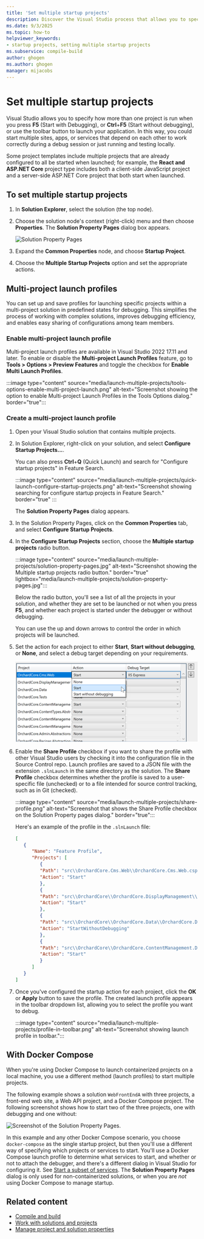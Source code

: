 ```yaml
---
title: 'Set multiple startup projects'
description: Discover the Visual Studio process that allows you to specify how more than one project is run when you start the debugger, and create launch profiles you can share with others.
ms.date: 9/3/2025
ms.topic: how-to
helpviewer_keywords:
- startup projects, setting multiple startup projects
ms.subservice: compile-build
author: ghogen
ms.author: ghogen
manager: mijacobs
---
```

# Set multiple startup projects

Visual Studio allows you to specify how more than one project is run when you press **F5** (Start with Debugging), or **Ctrl**+**F5** (Start without debugging), or use the toolbar button to launch your application. In this way, you could start multiple sites, apps, or services that depend on each other to work correctly during a debug session or just running and testing locally.

Some project templates include multiple projects that are already configured to all be started when launched; for example, the **React and ASP.NET Core** project type includes both a client-side JavaScript project and a server-side ASP.NET Core project that both start when launched.

## To set multiple startup projects

1. In **Solution Explorer**, select the solution (the top node).

2. Choose the solution node's context (right-click) menu and then choose **Properties**. The **Solution Property Pages** dialog box appears.

   ![Solution Property Pages](media/vs-2022/solution-properties-startup-projects.png)

3. Expand the **Common Properties** node, and choose **Startup Project**.

4. Choose the **Multiple Startup Projects** option and set the appropriate actions.

## Multi-project launch profiles

You can set up and save profiles for launching specific projects within a multi-project solution in predefined states for debugging. This simplifies the process of working with complex solutions, improves debugging efficiency, and enables easy sharing of configurations among team members.

### Enable multi-project launch profile

Multi-project launch profiles are available in Visual Studio 2022 17.11 and later. To enable or disable the **Multi-project Launch Profiles** feature, go to **Tools > Options > Preview Features** and toggle the checkbox for **Enable Multi Launch Profiles**.

:::image type="content" source="media/launch-multiple-projects/tools-options-enable-multi-project-launch.png" alt-text="Screenshot showing the option to enable Multi-project Launch Profiles in the Tools Options dialog." border="true":::

### Create a multi-project launch profile

1. Open your Visual Studio solution that contains multiple projects.
1. In Solution Explorer, right-click on your solution, and select **Configure Startup Projects...**.

   You can also press **Ctrl**+**Q** (Quick Launch) and search for "Configure startup projects" in Feature Search.

   :::image type="content" source="media/launch-multiple-projects/quick-launch-configure-startup-projects.png" alt-text="Screenshot showing searching for configure startup projects in Feature Search." border="true" :::

   The **Solution Property Pages** dialog appears.

1. In the Solution Property Pages, click on the **Common Properties** tab, and select **Configure Startup Projects**.
1. In the **Configure Startup Projects** section, choose the **Multiple startup projects** radio button.

     :::image type="content" source="media/launch-multiple-projects/solution-property-pages.jpg" alt-text="Screenshot showing the Multiple startup projects radio button." border="true" lightbox="media/launch-multiple-projects/solution-property-pages.jpg":::

   Below the radio button, you'll see a list of all the projects in your solution, and whether they are set to be launched or not when you press **F5**, and whether each project is started under the debugger or without debugging.

   You can use the up and down arrows to control the order in which projects will be launched.

1. Set the action for each project to either **Start**, **Start without debugging**, or **None**, and select a debug target depending on your requirements.

   ![Screenshot showing the options for starting a project.](media/launch-multiple-projects/launch-profiles-start-options.png)

1. Enable the **Share Profile** checkbox if you want to share the profile with other Visual Studio users by checking it into the configuration file in the Source Control repo.
   Launch profiles are saved to a JSON file with the extension `.slnLaunch` in the same directory as the solution. The **Share Profile** checkbox determines whether the profile is saved to a user-specific file (unchecked) or to a file intended for source control tracking, such as in Git (checked).

   :::image type="content" source="media/launch-multiple-projects/share-profile.png" alt-text="Screenshot that shows the Share Profile checkbox on the Solution Property pages dialog." border="true":::

   Here's an example of the profile in the `.slnLaunch` file:

   ```json
   [
      {
         "Name": "Feature Profile",
         "Projects": [
            {
            "Path": "src\\OrchardCore.Cms.Web\\OrchardCore.Cms.Web.csproj",
            "Action": "Start"
            },
            {
            "Path": "src\\OrchardCore\\OrchardCore.DisplayManagement\\OrchardCore.DisplayManagement.csproj",
            "Action": "Start"
            },
            {
            "Path": "src\\OrchardCore\\OrchardCore.Data\\OrchardCore.Data.csproj",
            "Action": "StartWithoutDebugging"
            },
            {
            "Path": "src\\OrchardCore\\OrchardCore.ContentManagement.Display\\OrchardCore.ContentManagement.Display.csproj",
            "Action": "Start"
            }
         ]
      }
   ]
   ```

1. Once you've configured the startup action for each project, click the **OK** or **Apply** button to save the profile.
   The created launch profile appears in the toolbar dropdown list, allowing you to select the profile you want to debug.

   :::image type="content" source="media/launch-multiple-projects/profile-in-toolbar.png" alt-text="Screenshot showing launch profile in toolbar.":::

## With Docker Compose

When you're using Docker Compose to launch containerized projects on a local machine, you use a different method (launch profiles) to start multiple projects.

The following example shows a solution `WebFrontEndA` with three projects, a front-end web site, a Web API project, and a Docker Compose project. The following screenshot shows how to start two of the three projects, one with debugging and one without:

![Screenshot of the Solution Property Pages.](media/vs-2022/startup-projects.png)

In this example and any other Docker Compose scenario, you choose `docker-compose` as the single startup project, but then you'll use a different way of specifying which projects or services to start. You'll use a Docker Compose launch profile to determine what services to start, and whether or not to attach the debugger, and there's a different dialog in Visual Studio for configuring it. See [Start a subset of services](../containers/launch-profiles.md). The **Solution Property Pages** dialog is only used for non-containerized solutions, or when you are *not* using Docker Compose to manage startup.

## Related content

- [Compile and build](../ide/compiling-and-building-in-visual-studio.md)
- [Work with solutions and projects](../ide/creating-solutions-and-projects.md)
- [Manage project and solution properties](../ide/managing-project-and-solution-properties.md)
